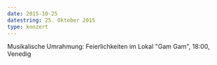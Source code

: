 ```yaml
---
date: 2015-10-25
datestring: 25. Oktober 2015
type: konzert
---
```


Musikalische Umrahmung: Feierlichkeiten im Lokal "Gam Gam", 18:00, Venedig
